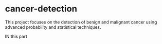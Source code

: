 # cancer-detection
This project focuses on the detection of benign and malignant cancer using advanced probability and statistical techniques.

IN this part
